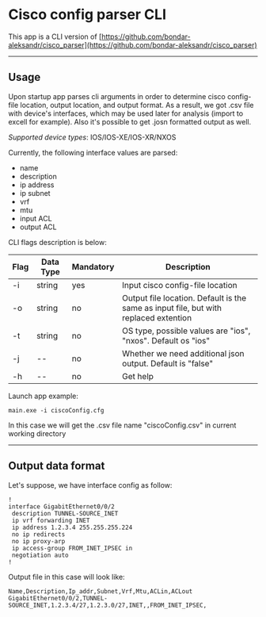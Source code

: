 # Cisco config parser CLI

This app is a CLI version of [https://github.com/bondar-aleksandr/cisco_parser](https://github.com/bondar-aleksandr/cisco_parser)
___
## Usage

Upon startup app parses cli arguments in order to determine cisco config-file location, output location, and output format. As a result, we got .csv file with device's interfaces, which may be used later for analysis (import to excell for example). Also it's possible to get .josn formatted output as well.

*Supported device types*: IOS/IOS-XE/IOS-XR/NXOS

Currently, the following interface values are parsed:
- name
- description
- ip address
- ip subnet
- vrf
- mtu
- input ACL
- output ACL

CLI flags description is below:


| Flag | Data Type | Mandatory | Description | 
| ------ | ----------- | --- | --|
| -i | string | yes | Input cisco config-file location |
| -o | string | no | Output file location. Default is the same as input file, but with replaced extention |
| -t | string | no | OS type, possible values are "ios", "nxos". Default os "ios" |
| -j | -- | no | Whether we need additional json output. Default is "false" |
| -h | -- | no | Get help |

Launch app example:
```
main.exe -i ciscoConfig.cfg
```
In this case we will get the .csv file name "ciscoConfig.csv" in current working directory

___
## Output data format
Let's suppose, we have interface config as follow:
```
!
interface GigabitEthernet0/0/2
 description TUNNEL-SOURCE_INET
 ip vrf forwarding INET
 ip address 1.2.3.4 255.255.255.224
 no ip redirects
 no ip proxy-arp
 ip access-group FROM_INET_IPSEC in
 negotiation auto
!
```
Output file in this case will look like:
```
Name,Description,Ip_addr,Subnet,Vrf,Mtu,ACLin,ACLout
GigabitEthernet0/0/2,TUNNEL-SOURCE_INET,1.2.3.4/27,1.2.3.0/27,INET,,FROM_INET_IPSEC,
```

